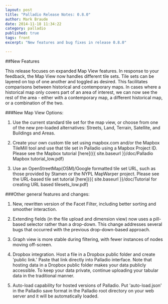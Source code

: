 ```yaml
---
layout: post
title: "Palladio Release Notes: 0.8.0"
author: Mark Braude
date: 2014-11-18 11:34:22
category: palladio
published: true
tags: front
excerpt: "New features and bug fixes in release 0.8.0"

---
```


##New Features

This release focuses on expanded Map View features. In response to your feedback, the Map View now handles different tile sets. Tile sets can be layered on top of one another and toggled as desired. This facilitates comparisons between historical and contemporary maps. In cases where a historical map only covers part of an area of interest, we can now see the rest of the area - either with a contemporary map, a different historical map, or a combination of the two.

###New Map View Options:

1.	Use the current standard tile set for the map view, or choose from one of the new pre-loaded alternatives: Streets, Land, Terrain, Satellite, and Buildings and Areas. 

2.	Create your own custom tile set using mapbox.com and/or the Mapbox TileMill tool and use that tile set in Palladio using a Mapbox Project ID. Please see the Mapbox tutorial [here]({{ site.baseurl }}/doc/Palladio Mapbox tutorial_low.pdf)

3.	Use an OpenStreetMap(OSM)/Google formatted tile set URL, such as those provided by Stamen or the NYPL MapWarper project. Please see the URL-based tile set tutorial [here]({{ site.baseurl }}/doc/Tutorial for creating URL based tilesets_low.pdf)

###Other general features and changes:


1. New, rewritten version of the Facet Filter, including better sorting and smoother interaction.

2. Extending fields (in the file upload and dimension view) now uses a pill-based selector rather than a drop-down. This change addresses several bugs that occurred with the previous drop-down-based approach.

3. Graph view is more stable during filtering, with fewer instances of nodes moving off-screen.

4. Dropbox integration. Host a file in a Dropbox public folder and create 'public link.' Paste that link directly into Palladio interface. Note that hosting data in a Dropbox public folder makes your data publicly accessible. To keep your data private, continue uploading your tabular data in the traditional manner.

5. Auto-load capability for hosted versions of Palladio. Put 'auto-load.json' in the Palladio save format in the Palladio root directory on your web server and it will be automatically loaded.